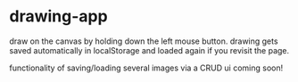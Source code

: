 # drawing-app

draw on the canvas by holding down the left mouse button.
drawing gets saved automatically in localStorage and loaded again if you revisit the page.

functionality of saving/loading several images via a CRUD ui coming soon!
